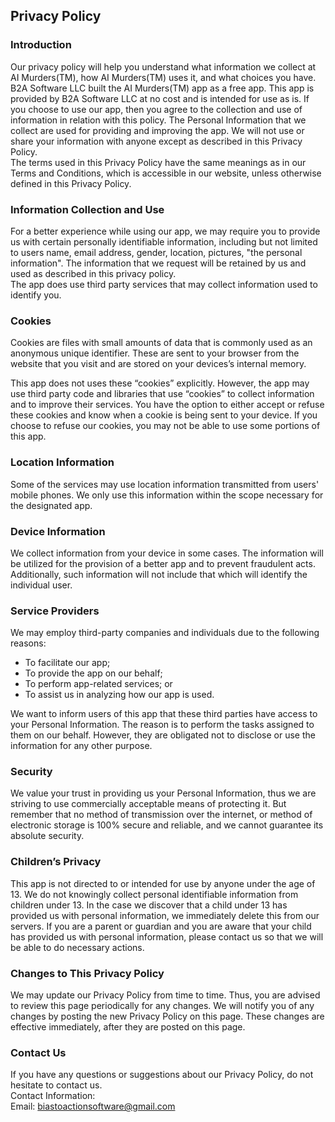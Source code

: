 Privacy Policy  
----------------

### Introduction  
Our privacy policy will help you understand what information we collect at AI Murders(TM), how AI Murders(TM) uses it, and what choices you have.
B2A Software LLC built the AI Murders(TM) app as a free app. This app is provided by B2A Software LLC at no cost and is intended for use as is.
If you choose to use our app, then you agree to the collection and use of information in relation with this policy. The Personal Information that we collect are used for providing and improving the app. We will not use or share your information with anyone except as described in this Privacy Policy.  
The terms used in this Privacy Policy have the same meanings as in our Terms and Conditions, which is accessible in our website, unless otherwise  defined in this Privacy Policy.

### Information Collection and Use  
For a better experience while using our app, we may require you to provide us with certain personally identifiable information, including but not limited to users name, email address, gender, location, pictures, "the personal information". The information that we request will be retained by us and used as described in this privacy policy.  
The app does use third party services that may collect information used to identify you. 

### Cookies  
Cookies are files with small amounts of data that is commonly used as an anonymous unique identifier. These are sent to your browser from the website that you visit and are stored on your devices’s internal memory.  

This app does not uses these “cookies” explicitly. However, the app may use third party code and libraries that use “cookies” to collect information and to improve their services. You have the option to either accept or refuse these cookies and know when a cookie is being sent to your device. If you choose to refuse our cookies, you may not be able to use some portions of this app.  

### Location Information  
Some of the services may use location information transmitted from users' mobile phones. We only use this information within the scope necessary for the designated app.  

### Device Information  
We collect information from your device in some cases. The information will be utilized for the provision of a better app and to prevent fraudulent acts. Additionally, such information will not include that which will identify the individual user.  

### Service Providers  
We may employ third-party companies and individuals due to the following reasons:  
* To facilitate our app;
* To provide the app on our behalf;
* To perform app-related services; or
* To assist us in analyzing how our app is used.  

We want to inform users of this app that these third parties have access to your Personal Information. The reason is to perform the tasks assigned to them on our behalf. However, they are obligated not to disclose or use the information for any other purpose.  

### Security  
We value your trust in providing us your Personal Information, thus we are striving to use commercially acceptable means of protecting it. But remember that no method of transmission over  the internet, or method of electronic storage is 100% secure and reliable, and we cannot guarantee its absolute security.  

### Children’s Privacy  
This app is not directed to or intended for use by anyone under the age of 13. We do not knowingly collect personal identifiable information from children under 13. In the case we discover that a child under 13 has provided us with personal information, we immediately delete this from our servers. If you are a parent or guardian and you are aware that your child has provided us with personal information, please contact us so that we will be able to do necessary actions.  

### Changes to This Privacy Policy  
We may update our Privacy Policy from time to time. Thus, you are advised to review this page periodically for any changes. We will notify you of any changes by posting the new Privacy Policy on this page. These changes are effective immediately, after they are posted on this page.  

### Contact Us  
If you have any questions or suggestions about our Privacy Policy, do not hesitate to contact us.  
Contact Information:  
Email: biastoactionsoftware@gmail.com 
